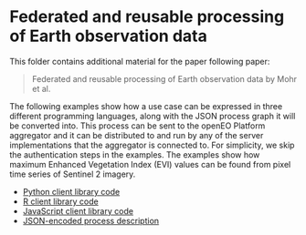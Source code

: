 # Federated and reusable processing of Earth observation data

This folder contains additional material for the paper following paper:

> Federated and reusable processing of Earth observation data by Mohr et al.

The following examples show how a use case can be expressed in three different programming languages, along with the JSON process graph it will be converted into.
This process can be sent to the openEO Platform aggregator and it can be distributed to and run by any of the server implementations that the aggregator is connected to.
For simplicity, we skip the authentication steps in the examples.
The examples show how maximum Enhanced Vegetation Index (EVI) values can be found from pixel time series of Sentinel 2 imagery.

- [Python client library code](process.py)
- [R client library code](process.r)
- [JavaScript client library code](process.js)
- [JSON-encoded process description](process.json)
